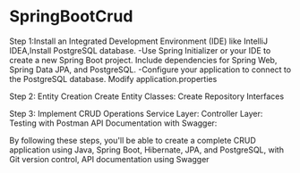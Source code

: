 # SpringBootCrud
Step 1:Install an Integrated Development Environment (IDE) like IntelliJ IDEA,Install PostgreSQL database.
-Use Spring Initializer or your IDE to create a new Spring Boot project. Include dependencies for Spring Web, Spring Data JPA, and PostgreSQL.
-Configure your application to connect to the PostgreSQL database. Modify application.properties

Step 2: Entity Creation
Create Entity Classes:
Create Repository Interfaces

Step 3: Implement CRUD Operations
Service Layer:
Controller Layer:
Testing with Postman
API Documentation with Swagger:

By following these steps, you'll be able to create a complete CRUD application using Java, Spring Boot, Hibernate, JPA, and PostgreSQL, with Git version control, API documentation using Swagger






